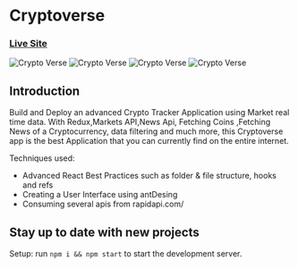 # Cryptoverse
### [Live Site](https://cryptobot-tot.netlify.app/)

![Crypto Verse](https://i.ibb.co/VQKDjwc/Screen-Shot-2021-09-27-at-11-30-04.png)
![Crypto Verse](https://i.ibb.co/Jz26GFQ/Screen-Shot-2021-09-27-at-11-30-11.png)
![Crypto Verse](https://i.ibb.co/JcBNFfF/Screen-Shot-2021-09-27-at-11-30-16.png)
![Crypto Verse](https://i.ibb.co/yXmH0QS/Screen-Shot-2021-09-27-at-11-30-25.png)
## Introduction
Build and Deploy an advanced Crypto Tracker Application using Market real time data. With Redux,Markets API,News Api, Fetching Coins ,Fetching News of a Cryptocurrency, data filtering and much more, this Cryptoverse app is the best  Application that you can currently find on the entire internet.

Techniques used:

- Advanced React Best Practices such as folder & file structure, hooks and refs
- Creating a User Interface using antDesing
- Consuming several apis from rapidapi.com/

## Stay up to date with new projects


Setup: run ```npm i && npm start``` to start the development server.

